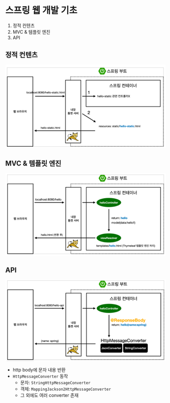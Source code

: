 # 스프링 웹 개발 기초
1. 정적 컨텐츠
2. MVC & 템플릿 엔진
3. API

## 정적 컨텐츠
![img.png](../image/spring_static_contents_operating.png)

## MVC & 템플릿 엔진
![img.png](../image/spring_view_page_operating.png)

## API
![img.png](../image/spring_response_body_operating.png)
- http body에 문자 내용 반환
- `HttpMessageConverter` 동작
  - 문자: `StringHttpMessageConverter`
  - 객체: `MappingJackson2HttpMessageConverter`
  - 그 외에도 여러 converter 존재